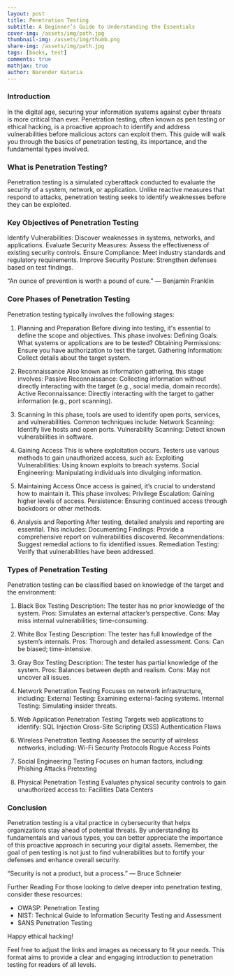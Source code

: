 ```yaml
---
layout: post
title: Penetration Testing
subtitle: A Beginner’s Guide to Understanding the Essentials
cover-img: /assets/img/path.jpg
thumbnail-img: /assets/img/thumb.png
share-img: /assets/img/path.jpg
tags: [books, test]
comments: true
mathjax: true
author: Narender Kataria
---
```

### Introduction
In the digital age, securing your information systems against cyber threats is more critical than ever. Penetration testing, often known as pen testing or ethical hacking, is a proactive approach to identify and address vulnerabilities before malicious actors can exploit them. This guide will walk you through the basics of penetration testing, its importance, and the fundamental types involved.

### What is Penetration Testing?
Penetration testing is a simulated cyberattack conducted to evaluate the security of a system, network, or application. Unlike reactive measures that respond to attacks, penetration testing seeks to identify weaknesses before they can be exploited.

### Key Objectives of Penetration Testing
Identify Vulnerabilities: Discover weaknesses in systems, networks, and applications.
Evaluate Security Measures: Assess the effectiveness of existing security controls.
Ensure Compliance: Meet industry standards and regulatory requirements.
Improve Security Posture: Strengthen defenses based on test findings.

“An ounce of prevention is worth a pound of cure.” — Benjamin Franklin

### Core Phases of Penetration Testing
Penetration testing typically involves the following stages:

1. Planning and Preparation
Before diving into testing, it's essential to define the scope and objectives. This phase involves:
Defining Goals: What systems or applications are to be tested?
Obtaining Permissions: Ensure you have authorization to test the target.
Gathering Information: Collect details about the target system.

2. Reconnaissance
Also known as information gathering, this stage involves:
Passive Reconnaissance: Collecting information without directly interacting with the target (e.g., social media, domain records).
Active Reconnaissance: Directly interacting with the target to gather information (e.g., port scanning).

3. Scanning
In this phase, tools are used to identify open ports, services, and vulnerabilities. Common techniques include:
Network Scanning: Identify live hosts and open ports.
Vulnerability Scanning: Detect known vulnerabilities in software.

4. Gaining Access
This is where exploitation occurs. Testers use various methods to gain unauthorized access, such as:
Exploiting Vulnerabilities: Using known exploits to breach systems.
Social Engineering: Manipulating individuals into divulging information.

5. Maintaining Access
Once access is gained, it’s crucial to understand how to maintain it. This phase involves:
Privilege Escalation: Gaining higher levels of access.
Persistence: Ensuring continued access through backdoors or other methods.

6. Analysis and Reporting
After testing, detailed analysis and reporting are essential. This includes:
Documenting Findings: Provide a comprehensive report on vulnerabilities discovered.
Recommendations: Suggest remedial actions to fix identified issues.
Remediation Testing: Verify that vulnerabilities have been addressed.

### Types of Penetration Testing
Penetration testing can be classified based on knowledge of the target and the environment:

1. Black Box Testing
Description: The tester has no prior knowledge of the system.
Pros: Simulates an external attacker’s perspective.
Cons: May miss internal vulnerabilities; time-consuming.

2. White Box Testing
Description: The tester has full knowledge of the system’s internals.
Pros: Thorough and detailed assessment.
Cons: Can be biased; time-intensive.

3. Gray Box Testing
Description: The tester has partial knowledge of the system.
Pros: Balances between depth and realism.
Cons: May not uncover all issues.

4. Network Penetration Testing
Focuses on network infrastructure, including:
External Testing: Examining external-facing systems.
Internal Testing: Simulating insider threats.

5. Web Application Penetration Testing
Targets web applications to identify:
SQL Injection
Cross-Site Scripting (XSS)
Authentication Flaws

6. Wireless Penetration Testing
Assesses the security of wireless networks, including:
Wi-Fi Security Protocols
Rogue Access Points

7. Social Engineering Testing
Focuses on human factors, including:
Phishing Attacks
Pretexting

8. Physical Penetration Testing
Evaluates physical security controls to gain unauthorized access to:
Facilities
Data Centers

### Conclusion
Penetration testing is a vital practice in cybersecurity that helps organizations stay ahead of potential threats. By understanding its fundamentals and various types, you can better appreciate the importance of this proactive approach in securing your digital assets. Remember, the goal of pen testing is not just to find vulnerabilities but to fortify your defenses and enhance overall security.

“Security is not a product, but a process.” — Bruce Schneier

Further Reading
For those looking to delve deeper into penetration testing, consider these resources:

- OWASP: Penetration Testing
- NIST: Technical Guide to Information Security Testing and Assessment
- SANS Penetration Testing

Happy ethical hacking!


Feel free to adjust the links and images as necessary to fit your needs. This format aims to provide a clear and engaging introduction to penetration testing for readers of all levels.
